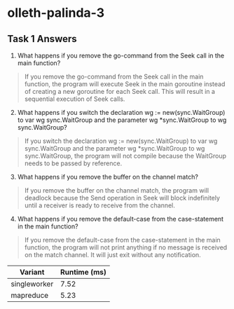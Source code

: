 # olleth-palinda-3

## Task 1 Answers

1. What happens if you remove the go-command from the Seek call in the main function? 
> If you remove the go-command from the Seek call in the main function, the program will execute Seek in the main goroutine instead of creating a new goroutine for each Seek call. This will result in a sequential execution of Seek calls.

2. What happens if you switch the declaration wg := new(sync.WaitGroup) to var wg sync.WaitGroup and the parameter wg *sync.WaitGroup to wg sync.WaitGroup?
> If you switch the declaration wg := new(sync.WaitGroup) to var wg sync.WaitGroup and the parameter wg *sync.WaitGroup to wg sync.WaitGroup, the program will not compile because the WaitGroup needs to be passed by reference.

3. What happens if you remove the buffer on the channel match?
> If you remove the buffer on the channel match, the program will deadlock because the Send operation in Seek will block indefinitely until a receiver is ready to receive from the channel.

4. What happens if you remove the default-case from the case-statement in the main function? 
> If you remove the default-case from the case-statement in the main function, the program will not print anything if no message is received on the match channel. It will just exit without any notification.

| Variant | Runtime (ms) |
| ------- | ------------ |
| singleworker | 7.52 |
| mapreduce | 5.23 |
